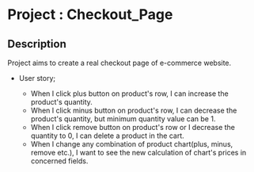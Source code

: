 # Project : Checkout_Page

## Description
Project aims to create a real checkout page of e-commerce website.

-  User story;

   - When I click plus button on product's row, I can increase the product's quantity.
   - When I click minus button on product's row, I can decrease the product's quantity, but minimum quantity value can be 1.
   - When I click remove button on product's row or I decrease the quantity to 0, I can delete a product in the cart.
   - When I change any combination of product chart(plus, minus, remove etc.), I want to see the new calculation of chart's prices in concerned fields.